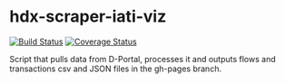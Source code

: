 # hdx-scraper-iati-viz
[![Build Status](https://github.com/OCHA-DAP/hdx-scraper-iati-viz/actions/workflows/run-python-tests.yml/badge.svg)](https://github.com/OCHA-DAP/hdx-scraper-iati-viz/actions/workflows/run-python-tests.yml)
[![Coverage Status](https://coveralls.io/repos/github/OCHA-DAP/hdx-scraper-iati-viz/badge.svg?branch=main&ts=1)](https://coveralls.io/github/OCHA-DAP/hdx-scraper-iati-viz?branch=main)

Script that pulls data from D-Portal, processes it and outputs flows and transactions csv and JSON files in the 
gh-pages branch.